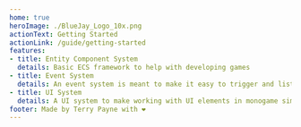 ```yaml
---
home: true
heroImage: ./BlueJay_Logo_10x.png
actionText: Getting Started
actionLink: /guide/getting-started
features:
- title: Entity Component System
  details: Basic ECS framework to help with developing games
- title: Event System
  details: An event system is meant to make it easy to trigger and listen to events
- title: UI System
  details: A UI system to make working with UI elements in monogame simplier
footer: Made by Terry Payne with ❤️
---
```


